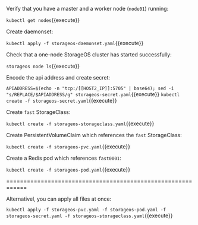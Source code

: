Verify that you have a master and a worker node (`node01`) running:

`kubectl get nodes`{{execute}}

Create daemonset:

`kubectl apply -f storageos-daemonset.yaml`{{execute}}

Check that a one-node StorageOS cluster has started successfully:

`storageos node ls`{{execute}}

Encode the api address and create secret:

`APIADDRESS=$(echo -n "tcp:/[[HOST2_IP]]:5705" | base64); sed -i "s/REPLACE/$APIADDRESS/g" storageos-secret.yaml`{{execute}}
`kubectl create -f storageos-secret.yaml`{{execute}}

Create `fast` StorageClass:

`kubectl create -f storageos-storageclass.yaml`{{execute}}

Create PersistentVolumeClaim which references the `fast` StorageClass:

`kubectl create -f storageos-pvc.yaml`{{execute}}

Create a Redis pod which references `fast0001`:

`kubectl create -f storageos-pod.yaml`{{execute}}

============================================================

Alternativel, you can apply all files at once:

`kubectl apply -f storageos-pvc.yaml -f storageos-pod.yaml -f storageos-secret.yaml -f storageos-storageclass.yaml`{{execute}}
